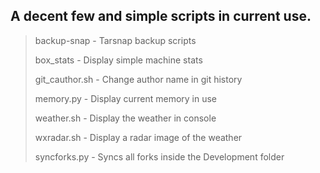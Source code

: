 A decent few and simple scripts in current use.
-----------------------------------------------

>    backup-snap     -   Tarsnap backup scripts
>    
>    box_stats       -   Display simple machine stats
>    
>    git_cauthor.sh  -   Change author name in git history
>    
>    memory.py       -   Display current memory in use 
>    
>    weather.sh      -   Display the weather in console
>    
>    wxradar.sh      -   Display a radar image of the weather
>
>    syncforks.py    -   Syncs all forks inside the Development folder
